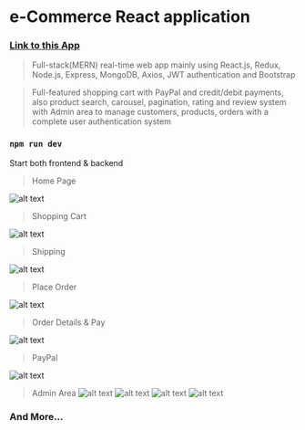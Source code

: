 # e-Commerce React application
### [Link to this App](https://kennysshop.herokuapp.com/)
> Full-stack(MERN) real-time web app mainly using React.js, Redux, Node.js, Express, MongoDB, Axios, JWT authentication and Bootstrap

> Full-featured shopping cart with PayPal and credit/debit payments, also product search, carousel, pagination, rating and review system with Admin area to manage customers, products, orders with a complete user authentication system


### `npm run dev`
Start both frontend & backend

> Home Page

![alt text](https://github.com/zongxilli/E-shop/blob/main/images/Demo%20(1).png)
> Shopping Cart

![alt text](https://github.com/zongxilli/E-shop/blob/main/images/Demo%20(2).png)
> Shipping

![alt text](https://github.com/zongxilli/E-shop/blob/main/images/Demo%20(3).png)
> Place Order

![alt text](https://github.com/zongxilli/E-shop/blob/main/images/Demo%20(4).png)
> Order Details & Pay

![alt text](https://github.com/zongxilli/E-shop/blob/main/images/Demo%20(5).png)
> PayPal

![alt text](https://github.com/zongxilli/E-shop/blob/main/images/Demo%20(6).png)
> Admin Area
![alt text](https://github.com/zongxilli/E-shop/blob/main/images/Demo%20(7).png)
![alt text](https://github.com/zongxilli/E-shop/blob/main/images/Demo%20(8).png)
![alt text](https://github.com/zongxilli/E-shop/blob/main/images/Demo%20(9).png)
![alt text](https://github.com/zongxilli/E-shop/blob/main/images/Demo%20(10).png)
### And More...
